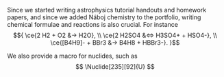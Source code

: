 Since we started writing astrophysics tutorial handouts and homework papers,
and since we added Náboj chemistry to the portfolio, writing chemical formulae and reactions
is also crucial. For instance
$${
    \ce{2 H2 + O2 &-> H2O}, \\
    \ce{2 H2SO4 &<=> H3SO4+ + HSO4-}, \\
    \ce{[B4H9]- + BBr3 &-> B4H8 + HBBr3-}.
}$$

We also provide a macro for nuclides, such as
$$
    \Nuclide[235][92]{U}
$$
